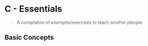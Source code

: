 # C - Essentials

> A compilation of examples/exercises to teach another pleople.

## Basic Concepts
